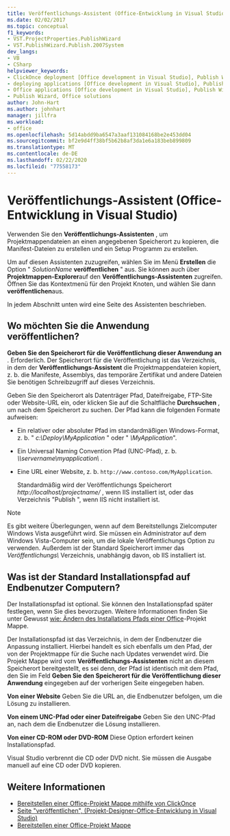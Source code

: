 ```yaml
---
title: Veröffentlichungs-Assistent (Office-Entwicklung in Visual Studio)
ms.date: 02/02/2017
ms.topic: conceptual
f1_keywords:
- VST.ProjectProperties.PublishWizard
- VST.PublishWizard.Publish.2007System
dev_langs:
- VB
- CSharp
helpviewer_keywords:
- ClickOnce deployment [Office development in Visual Studio], Publish Wizard
- deploying applications [Office development in Visual Studio], Publish Wizard
- Office applications [Office development in Visual Studio], Publish Wizard
- Publish Wizard, Office solutions
author: John-Hart
ms.author: johnhart
manager: jillfra
ms.workload:
- office
ms.openlocfilehash: 5d14abdd9ba6547a3aaf131084168be2e453dd04
ms.sourcegitcommit: bf2e9d4ff38bf5b62b8af3da1e6a183beb899809
ms.translationtype: MT
ms.contentlocale: de-DE
ms.lasthandoff: 02/22/2020
ms.locfileid: "77558173"
---
```

# <a name="publish-wizard-office-development-in-visual-studio"></a>Veröffentlichungs-Assistent (Office-Entwicklung in Visual Studio)
  Verwenden Sie den **Veröffentlichungs-Assistenten** , um Projektmappendateien an einen angegebenen Speicherort zu kopieren, die Manifest-Dateien zu erstellen und ein Setup Programm zu erstellen.

 Um auf diesen Assistenten zuzugreifen, wählen Sie im Menü **Erstellen** die Option " *SolutionName* **veröffentlichen** " aus. Sie können auch über **Projektmappen-Explorer**auf den **Veröffentlichungs-Assistenten** zugreifen. Öffnen Sie das Kontextmenü für den Projekt Knoten, und wählen Sie dann **veröffentlichen**aus.

 In jedem Abschnitt unten wird eine Seite des Assistenten beschrieben.

## <a name="where-do-you-want-to-publish-the-application"></a>Wo möchten Sie die Anwendung veröffentlichen?
 **Geben Sie den Speicherort für die Veröffentlichung dieser Anwendung an** . Erforderlich. Der Speicherort für die Veröffentlichung ist das Verzeichnis, in dem der **Veröffentlichungs-Assistent** die Projektmappendateien kopiert, z. b. die Manifeste, Assemblys, das temporäre Zertifikat und andere Dateien Sie benötigen Schreibzugriff auf dieses Verzeichnis.

 Geben Sie den Speicherort als Datenträger Pfad, Dateifreigabe, FTP-Site oder Website-URL ein, oder klicken Sie auf die Schaltfläche **Durchsuchen** , um nach dem Speicherort zu suchen. Der Pfad kann die folgenden Formate aufweisen:

- Ein relativer oder absoluter Pfad im standardmäßigen Windows-Format, z. b. " *c:\Deploy\MyApplication* " oder " *\MyApplication*".

- Ein Universal Naming Convention Pfad (UNC-Pfad), z. b. *\\\servername\myapplication\\* .

- Eine URL einer Website, z. b. `http://www.contoso.com/MyApplication`.

  Standardmäßig wird der Veröffentlichungs Speicherort *http://localhost/projectname/* , wenn IIS installiert ist, oder das Verzeichnis "Publish \", wenn IIS nicht installiert ist.

> [!NOTE]
> Es gibt weitere Überlegungen, wenn auf dem Bereitstellungs Zielcomputer Windows Vista ausgeführt wird. Sie müssen ein Administrator auf dem Windows Vista-Computer sein, um die lokale Veröffentlichungs Option zu verwenden. Außerdem ist der Standard Speicherort immer das *Veröffentlichungs\\* Verzeichnis, unabhängig davon, ob IIS installiert ist.

## <a name="what-is-the-default-installation-path-on-end-user-computers"></a>Was ist der Standard Installationspfad auf Endbenutzer Computern?
 Der Installationspfad ist optional. Sie können den Installationspfad später festlegen, wenn Sie dies bevorzugen. Weitere Informationen finden Sie unter Gewusst [wie: Ändern des Installations Pfads einer Office](https://msdn.microsoft.com/d0eaa07b-2d72-4902-899f-2f9fb165b8fd)-Projekt Mappe.

 Der Installationspfad ist das Verzeichnis, in dem der Endbenutzer die Anpassung installiert. Hierbei handelt es sich ebenfalls um den Pfad, der von der Projektmappe für die Suche nach Updates verwendet wird. Die Projekt Mappe wird vom **Veröffentlichungs-Assistenten** nicht an diesem Speicherort bereitgestellt, es sei denn, der Pfad ist identisch mit dem Pfad, den Sie im Feld **Geben Sie den Speicherort für die Veröffentlichung dieser Anwendung** eingegeben auf der vorherigen Seite eingegeben haben.

 **Von einer Website** Geben Sie die URL an, die Endbenutzer befolgen, um die Lösung zu installieren.

 **Von einem UNC-Pfad oder einer Dateifreigabe** Geben Sie den UNC-Pfad an, nach dem die Endbenutzer die Lösung installieren.

 **Von einer CD-ROM oder DVD-ROM** Diese Option erfordert keinen Installationspfad.

 Visual Studio verbrennt die CD oder DVD nicht. Sie müssen die Ausgabe manuell auf eine CD oder DVD kopieren.

## <a name="see-also"></a>Weitere Informationen
- [Bereitstellen einer Office-Projekt Mappe mithilfe von ClickOnce](../vsto/deploying-an-office-solution-by-using-clickonce.md)
- [Seite "veröffentlichen", &#40;Projekt-Designer-Office-Entwicklung in Visual Studio&#41;](../vsto/publish-page-project-designer-office-development-in-visual-studio.md)
- [Bereitstellen einer Office-Projekt Mappe](../vsto/deploying-an-office-solution.md)
